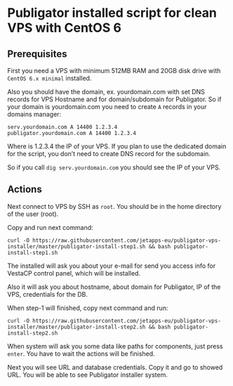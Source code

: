 # Publigator installed script for clean VPS with CentOS 6

## Prerequisites

First you need a VPS with minimum 512MB RAM and 20GB disk drive with `CentOS 6.x minimal` installed.

Also you should have the domain, ex. yourdomain.com with set DNS records for VPS Hostname and for domain/subdomain for Publigator. So if your domain is yourdomain.com you need to create `A` records in your domains manager:

```
serv.yourdomain.com A 14400 1.2.3.4
publigator.yourdomain.com A 14400 1.2.3.4
```

Where is 1.2.3.4 the IP of your VPS. If you plan to use the dedicated domain for the script, you don’t need to create DNS record for the subdomain.

So if you call `dig serv.yourdomain.com` you should see the IP of your VPS.

## Actions

Next connect to VPS by SSH as `root`. You should be in the home directory of the user (root).

Copy and run next command:

```
curl -O https://raw.githubusercontent.com/jetapps-eu/publigator-vps-installer/master/publigator-install-step1.sh && bash publigator-install-step1.sh
```

The installed will ask you about your e-mail for send you access info for VestaCP control panel, which will be installed.

Also it will ask you about hostname, about domain for Publigator, IP of the VPS, credentials for the DB.

When step-1 will finished, copy next command and run: 

```
curl -O https://raw.githubusercontent.com/jetapps-eu/publigator-vps-installer/master/publigator-install-step2.sh && bash publigator-install-step2.sh
```

When system will ask you some data like paths for components, just press `enter`. You have to wait the actions will be finished.

Next you will see URL and database credentials. Copy it and go to showed URL. You will be able to see Publigator installer system.